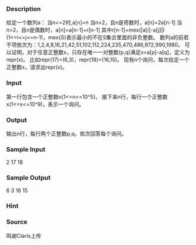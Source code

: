 
### Description
给定一个数列a：
当n<=2时,a[n]=n
当n>2，且n是奇数时，a[n]=2a[n-1]
当n>2，且n是偶数时，a[n]=a[n-1]+r[n-1]
其中r[n-1]=mex(|a[i]-a[j]|)(1<=i<=j<=n-1)，mex{S}表示最小的不在S集合里面的非负整数。
数列a的前若干项依次为：1,2,4,8,16,21,42,51,102,112,224,235,470,486,972,990,1980。
可以证明，对于任意正整数x，只存在唯一一对整数(p,q)满足x=a[p]-a[q]，定义为repr(x)。
比如repr(17)=(6,3)，repr(18)=(16,15)。
现有n个询问，每次给定一个正整数x，请求出repr(x)。

### Input
第一行包含一个正整数n(1<=n<=10^5)。
接下来n行，每行一个正整数x(1<=x<=10^9)，表示一个询问。

### Output
输出n行，每行两个正整数p,q，依次回答每个询问。

### Sample Input
2
17
18
### Sample Output
6 3
16 15
### Hint

### Source
鸣谢Claris上传